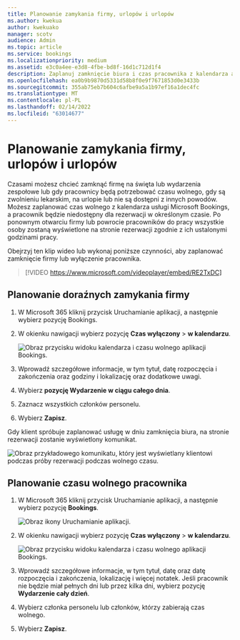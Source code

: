 ```yaml
---
title: Planowanie zamykania firmy, urlopów i urlopów
ms.author: kwekua
author: kwekuako
manager: scotv
audience: Admin
ms.topic: article
ms.service: bookings
ms.localizationpriority: medium
ms.assetid: e3c0a4ee-e3d8-4fbe-bd8f-16d1c712d1f4
description: Zaplanuj zamknięcie biura i czas pracownika z kalendarza aplikacji Bookings, aby pracownicy oznaczali pracowników jako niedostępne dla rezerwacji w określonych godzinach.
ms.openlocfilehash: ea0b9b9870d5331d58b8f0e9f7671853d0e3433b
ms.sourcegitcommit: 355ab75eb7b604c6afbe9a5a1b97ef16a1dec4fc
ms.translationtype: MT
ms.contentlocale: pl-PL
ms.lasthandoff: 02/14/2022
ms.locfileid: "63014677"
---
```

# <a name="schedule-business-closures-time-off-and-vacation-time"></a>Planowanie zamykania firmy, urlopów i urlopów

Czasami możesz chcieć zamknąć firmę na święta lub wydarzenia zespołowe lub gdy pracownicy będą potrzebować czasu wolnego, gdy są zwolnieniu lekarskim, na urlopie lub nie są dostępni z innych powodów. Możesz zaplanować czas wolnego z kalendarza usługi Microsoft Bookings, a pracownik będzie niedostępny dla rezerwacji w określonym czasie. Po ponownym otwarciu firmy lub powrocie pracowników do pracy wszystkie osoby zostaną wyświetlone na stronie rezerwacji zgodnie z ich ustalonymi godzinami pracy.

Obejrzyj ten klip wideo lub wykonaj poniższe czynności, aby zaplanować zamknięcie firmy lub wyłączenie pracownika.

> [!VIDEO https://www.microsoft.com/videoplayer/embed/RE2TxDC]

## <a name="schedule-ad-hoc-business-closures"></a>Planowanie doraźnych zamykania firmy

1. W Microsoft 365 kliknij przycisk Uruchamianie aplikacji, a następnie wybierz pozycję Bookings.

1. W okienku nawigacji wybierz pozycję **Czas wyłączony** \> **w kalendarzu**.

   ![Obraz przycisku widoku kalendarza i czasu wolnego aplikacji Bookings.](../media/bookings-calendar-timeoff.png)

1. Wprowadź szczegółowe informacje, w tym tytuł, datę rozpoczęcia i zakończenia oraz godziny i lokalizację oraz dodatkowe uwagi.

1. Wybierz **pozycję Wydarzenie w ciągu całego dnia**.

1. Zaznacz wszystkich członków personelu.

1. Wybierz **Zapisz**.

Gdy klient spróbuje zaplanować usługę w dniu zamknięcia biura, na stronie rezerwacji zostanie wyświetlony komunikat.

   ![Obraz przykładowego komunikatu, który jest wyświetlany klientowi podczas próby rezerwacji podczas wolnego czasu.](../media/bookings-timeoff-message.png)

## <a name="schedule-employee-time-off"></a>Planowanie czasu wolnego pracownika

1. W Microsoft 365 kliknij przycisk Uruchamianie aplikacji, a następnie wybierz pozycję **Bookings**.

   ![Obraz ikony Uruchamianie aplikacji.](../media/bookings-applauncher.png)

1. W okienku nawigacji wybierz pozycję **Czas wyłączony** \> **w kalendarzu**.

   ![Obraz przycisku widoku kalendarza i czasu wolnego aplikacji Bookings.](../media/bookings-calendar-timeoff.png)

1. Wprowadź szczegółowe informacje, w tym tytuł, datę oraz datę rozpoczęcia i zakończenia, lokalizację i więcej notatek. Jeśli pracownik nie będzie miał pełnych dni lub przez kilka dni, wybierz pozycję **Wydarzenie cały dzień**.

1. Wybierz członka personelu lub członków, którzy zabierają czas wolnego.

1. Wybierz **Zapisz**.
